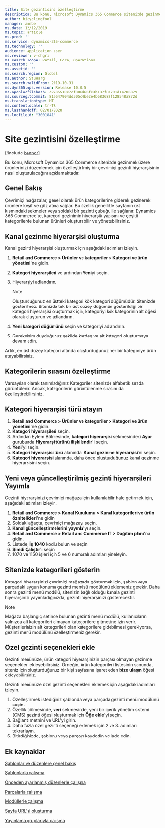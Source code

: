 ```yaml
---
title: Site gezintisini özelleştirme
description: Bu konu, Microsoft Dynamics 365 Commerce sitenizde gezinmek üzere ürünlerinizi düzenlemek için özelleştirilmiş bir çevrimiçi gezinti hiyerarşisinin nasıl oluşturulacağını açıklamaktadır.
author: bicyclingfool
manager: annbe
ms.date: 12/12/2019
ms.topic: article
ms.prod: ''
ms.service: dynamics-365-commerce
ms.technology: ''
audience: Application user
ms.reviewer: v-chgri
ms.search.scope: Retail, Core, Operations
ms.custom: ''
ms.assetid: ''
ms.search.region: Global
ms.author: StuHarg
ms.search.validFrom: 2019-10-31
ms.dyn365.ops.version: Release 10.0.5
ms.openlocfilehash: c2235510c7ef386d66fe3b137f8e791d14706379
ms.sourcegitcommit: 81a647904dd305c4be2e4b683689f128548a872d
ms.translationtype: HT
ms.contentlocale: tr-TR
ms.lasthandoff: 02/01/2020
ms.locfileid: "3001841"
---
```

# <a name="customize-site-navigation"></a>Site gezintisini özelleştirme


[!include [banner](includes/banner.md)]

Bu konu, Microsoft Dynamics 365 Commerce sitenizde gezinmek üzere ürünlerinizi düzenlemek için özelleştirilmiş bir çevrimiçi gezinti hiyerarşisinin nasıl oluşturulacağını açıklamaktadır.

## <a name="overview"></a>Genel Bakış

Çevrimiçi mağazalar, genel olarak ürün kategorilerine giderek gezinerek ürünlere keşif ve göz atma sağlar. Bu özellik genellikle sayfanın üst kısmındaki sekmeler veya soldaki bir gezinti çubuğu ile sağlanır. Dynamics 365 Commerce'te, kategori gezinimin hiyerarşik yapısını ve çeşitli kategorilerde bulunan ürünleri oluşturabilir ve yönetebilirsiniz.

## <a name="create-a-channel-navigation-hierarchy"></a>Kanal gezinme hiyerarşisi oluşturma

Kanal gezinti hiyerarşisi oluşturmak için aşağıdaki adımları izleyin.

1. **Retail and Commerce \> Ürünler ve kategoriler \> Kategori ve ürün yönetimi**'ne gidin.
1. **Kategori hiyerarşileri** ve ardından **Yeni**yi seçin.
1. Hiyerarşiyi adlandırın.

    > [!NOTE]
    > Oluşturduğunuz en üstteki kategori kök kategori düğümüdür. Sitenizde gösterilmez. Sitenizde tek bir üst düzey düğümün gösterildiği bir kategori hiyerarşisi oluşturmak için, kategoriyi kök kategorinin alt öğesi olarak oluşturun ve adlandırın.

1. **Yeni kategori düğümünü** seçin ve kategoriyi adlandırın.
1. Gereksinim duyduğunuz şekilde kardeş ve alt kategori oluşturmaya devam edin.

Artık, en üst düzey kategori altında oluşturduğunuz her bir kategoriye ürün atayabilirsiniz.

## <a name="customize-the-order-of-categories"></a>Kategorilerin sırasını özelleştirme

Varsayılan olarak tanımladığınız Kategoriler sitenizde alfabetik sırada görüntülenir. Ancak, kategorilerin görüntülenme sırasını da özelleştirebilirsiniz.

## <a name="assign-a-category-hierarchy-type"></a>Kategori hiyerarşisi türü atayın

1. **Retail and Commerce \> Ürünler ve kategoriler \> Kategori ve ürün yönetimi**'ne gidin.
1. **Kategori hiyerarşileri** seçin.
1. Ardından Eylem Bölmesinde, **kategori hiyerarşisi** sekmesindeki **Ayar** gurubunda **Hiyerarşi türünü ilişkilendir**'i seçin.
1. **Yeni**'yi seçin.
1. **Kategori hiyerarşisi türü** alanında, **Kanal gezinme hiyerarşisi**'ni seçin.
1. **Kategori hiyerarşisi** alanında, daha önce oluşturduğunuz kanal gezinme hiyerarşisini seçin.

## <a name="publish-new-or-updated-navigation-hierarchies"></a>Yeni veya güncelleştirilmiş gezinti hiyerarşileri Yayımla

Gezinti hiyerarşinizi çevrimiçi mağaza için kullanılabilir hale getirmek için, aşağıdaki adımları izleyin.

1. **Retail and Commerce \> Kanal Kurulumu \> Kanal kategorileri ve ürün öznitelikleri**'ne gidin.
1. Soldaki ağaçta, çevrimiçi mağazayı seçin.
1. **Kanal güncelleştirmelerini yayınla**'yı seçin.
1. **Retail and Commerce \> Retail and Commerce IT \> Dağıtım planı**'na gidin.
1. Listede, **İş 1040** kodlu bulun ve seçin
1. **Şimdi Çalıştır**'ı seçin.
1. 1070 ve 1150 işleri için 5 ve 6 numaralı adımları yineleyin.

## <a name="show-categories-on-your-site"></a>Sitenizde kategorileri gösterin

Kategori hiyerarşinizi çevrimiçi mağazada göstermek için, şablon veya parçadaki uygun konuma gezinti menüsü modülünü eklemeniz gerekir. Daha sonra gezinti menü modülü, sitenizin bağlı olduğu kanala gezinti hiyerarşinizi yayımladığınızda, gezinti hiyerarşinizi gösterecektir.

> [!NOTE]
> Mağaza başlangıç setinde bulunan gezinti menü modülü, kullanıcıların yalnızca alt kategorileri olmayan kategorilere gitmesine izin verir. Müşterilerinizin alt kategorileri olan kategorilere gidebilmesi gerekiyorsa, gezinti menü modülünü özelleştirmeniz gerekir.

## <a name="add-custom-navigation-options"></a>Özel gezinti seçenekleri ekle

Gezinti menünüze, ürün kategori hiyerarşinizin parçası olmayan gezinme seçenekleri ekleyebilirsiniz. Örneğin, ürün kategorileri listesinin sonunda, siteniz için oluşturduğunuz bir kişi sayfasına işaret eden **bize ulaşın** öğesi ekleyebilirsiniz.

Gezinti menünüze özel gezinti seçenekleri eklemek için aşağıdaki adımları izleyin.

1. Özelleştirmek istediğiniz şablonda veya parçada gezinti menü modülünü seçin.
1. Özellik bölmesinde, **veri** sekmesinde, yeni bir içerik yönetim sistemi (CMS) gezinti öğesi oluşturmak için **Öğe ekle**'yi seçin.
1. Bağlantı metnini ve URL'yi girin.
1. Daha fazla özel gezinti seçeneği eklemek için 2 ve 3. adımları tekrarlayın.
1. Bitirdiğinizde, şablonu veya parçayı kaydedin ve iade edin.

## <a name="additional-resources"></a>Ek kaynaklar

[Şablonlar ve düzenlere genel bakış](templates-layouts-overview.md)

[Şablonlarla çalışma](work-with-templates.md)

[Önceden ayarlanmış düzenlerle çalışma](work-with-layouts.md)

[Parçalarla çalışma](work-with-fragments.md)

[Modüllerle çalışma](work-with-modules.md)

[Sayfa URL'si oluşturma](create-page-url.md)

[Yayınlama gruplarıyla çalışma](publish-groups.md)
